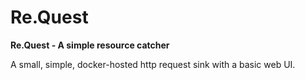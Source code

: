 # Re.Quest

**Re.Quest - A simple resource catcher**

A small, simple, docker-hosted http request sink with a basic web UI.
